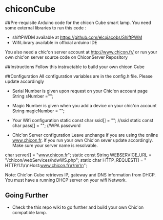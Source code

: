 # chiconCube

##Pre-requisite
Arduino code for the chicon Cube smart lamp. 
You need some external libraries to run this code :
* shiftPWDM available at https://github.com/elcojacobs/ShiftPWM
* WifiLibrary available in official arduino IDE

You also need a chic'on server account at http://www.chicon.fr/ or run your own chic'on server source code on ChiconServer Repository

##Instructions
Follow this instructable to build your own chicon Cube

##Configuration
All configuration variables are in the config.h file. Please update accordingly
 * Serial Number is given upon request on your Chic'on account page
String sNumber ="";

 * Magic Number is given when you add a device on your chic'on account
String magicNumber = "";

 * Your Wifi configuration 
static const char ssid[] = ""; //ssid 
static const char pass[] = ""; //WPA password

* Chic'on Server configuration
Leave unchange if you are using the online www.chicon.fr. If you run your own Chic'on sever update accordingly. Make sure your server name is resolvable.

char server[] = "www.chicon.fr";
static const String WEBSERVICE_URL = "/chicon/webServices/hdwWS.php";
static char HTTP_REQUEST[] = " HTTP/1.1\r\nHost:www.chicon.fr\r\n\r\n";

Note: Chic'on Cube retrieves IP, gateway and DNS information from DHCP. You must have a running DHCP server on your wifi Network.

## Going Further
 * Check the this repo wiki to go further and build your own Chic'on compatible lamp.
